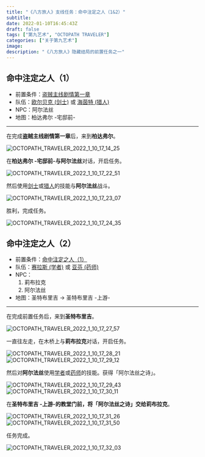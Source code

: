 ```yaml
---
title: "《八方旅人》支线任务：命中注定之人（1&2）"
subtitle: 
date: 2022-01-10T16:45:43Z
draft: false
tags: ["第九艺术", "OCTOPATH TRAVELER"]
categories: ["关于第九艺术"]
image: 
description: "《八方旅人》隐藏结局的前置任务之一"
---
```


<!-- 
![](https://mogeko.github.io/blog-images/r/089/)
{{< spoiler >}}{{< /spoiler >}}
&emsp;&emsp;
 -->

## 命中注定之人（1）

- 前置条件：[盗贼主线剧情第一章](https://www.vgtime.com/topic/952965.jhtml)
- 队伍：[欧尔贝克 (剑士)][剑士] 或 [海茵特 (猎人)][猎人]
- NPC：阿尔法丝
- 地图：柏达弗尔 -宅邸前-

---

在完成**盗贼主线剧情第一章**后，来到**柏达弗尔**。

![OCTOPATH_TRAVELER_2022_1_10_17_14_25](https://mogeko.github.io/blog-images/r/089/OCTOPATH_TRAVELER_2022_1_10_17_14_25.png)

在**柏达弗尔 -宅邸前-**与**阿尔法丝**对话，开启任务。

![OCTOPATH_TRAVELER_2022_1_10_17_22_51](https://mogeko.github.io/blog-images/r/089/OCTOPATH_TRAVELER_2022_1_10_17_22_51.png)

然后使用[剑士]或[猎人]的技能与**阿尔法丝**战斗。

![OCTOPATH_TRAVELER_2022_1_10_17_23_07](https://mogeko.github.io/blog-images/r/089/OCTOPATH_TRAVELER_2022_1_10_17_23_07.png)

胜利，完成任务。

![OCTOPATH_TRAVELER_2022_1_10_17_24_35](https://mogeko.github.io/blog-images/r/089/OCTOPATH_TRAVELER_2022_1_10_17_24_35.png)

## 命中注定之人（2）

- 前置条件：[命中注定之人（1）](#命中注定之人1)
- 队伍：[赛拉斯 (学者)][学者] 或 [亚芬 (药师)][药师]
- NPC：
  1. 莉布拉克
  2. 阿尔法丝
- 地图：圣特布里吉 -> 圣特布里吉 -上游-

---

在完成前置任务后，来到**圣特布里吉**。

![OCTOPATH_TRAVELER_2022_1_10_17_27_57](https://mogeko.github.io/blog-images/r/089/OCTOPATH_TRAVELER_2022_1_10_17_27_57.png)

一直往左走，在木桥上与**莉布拉克**对话，开启任务。

![OCTOPATH_TRAVELER_2022_1_10_17_28_21](https://mogeko.github.io/blog-images/r/089/OCTOPATH_TRAVELER_2022_1_10_17_28_21.png)
![OCTOPATH_TRAVELER_2022_1_10_17_29_12](https://mogeko.github.io/blog-images/r/089/OCTOPATH_TRAVELER_2022_1_10_17_29_12.png)

然后对**阿尔法丝**使用[学者]或[药师]的技能。获得「阿尔法丝之诗」。

![OCTOPATH_TRAVELER_2022_1_10_17_29_43](https://mogeko.github.io/blog-images/r/089/OCTOPATH_TRAVELER_2022_1_10_17_29_43.png)
![OCTOPATH_TRAVELER_2022_1_10_17_30_11](https://mogeko.github.io/blog-images/r/089/OCTOPATH_TRAVELER_2022_1_10_17_30_11.png)

在**圣特布里吉 -上游-**的教堂门前，将「阿尔法丝之诗」交给**莉布拉克**。

![OCTOPATH_TRAVELER_2022_1_10_17_31_26](https://mogeko.github.io/blog-images/r/089/OCTOPATH_TRAVELER_2022_1_10_17_31_26.png)
![OCTOPATH_TRAVELER_2022_1_10_17_31_50](https://mogeko.github.io/blog-images/r/089/OCTOPATH_TRAVELER_2022_1_10_17_31_50.png)

任务完成。

![OCTOPATH_TRAVELER_2022_1_10_17_32_03](https://mogeko.github.io/blog-images/r/089/OCTOPATH_TRAVELER_2022_1_10_17_32_03.png)

<!-- Staff -->

<!-- 
神官 欧菲莉亚
学者 赛拉斯
商人 特蕾莎
剑士 欧尔贝克
舞者 普里姆萝洁
药师 亚芬
盗贼 泰里翁
猎人 海茵特
 -->

[神官]: https://octopath.huijiwiki.com/wiki/欧菲莉亚
[学者]: https://octopath.huijiwiki.com/wiki/塞拉斯
[商人]: https://octopath.huijiwiki.com/wiki/泰瑞莎
[剑士]: https://octopath.huijiwiki.com/wiki/奥伯里克
[舞者]: https://octopath.huijiwiki.com/wiki/普蕾米罗斯
[药师]: https://octopath.huijiwiki.com/wiki/阿尔芬
[盗贼]: https://octopath.huijiwiki.com/wiki/提利昂
[猎人]: https://octopath.huijiwiki.com/wiki/海茵特
